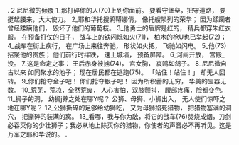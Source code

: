 . 2 
尼尼微的倾覆 
1_那打碎你的人(70)上到你面前。 
要看守堡垒，把守道路， 
要挺起腰来，大大使力。 
2_耶和华托搜鸥鞯娜倩， 
像托艘陨列的荣华； 
因为蹂躏者曾经蹂躏他们， 
毁坏了他们的葡萄枝。 
3_他勇士的盾牌是红的， 
精兵都穿朱红衣服。 
在预备打仗的日子， 
战车上的铁闪烁如火(71)， 
柏木的枪U也已举起(72)； 
4_战车在街上疾行， 
在广场上来往奔驰， 
形状如火把， 
飞驰如闪电。 
5_他(73)招聚他的贵族； 
他们前行时绊跌， 
速上城墙， 
预备屏障。 
6_河闸开放， 
宫殿_没。 
7_这是命定之事： 
王后赤身被掳(74)， 
宫女胸， 
哀鸣如鸽子。 
8_尼尼微自古以来 
如同聚水的池子； 
现在居民都在逃跑(75)。 
「站住！站住！」 
却无人回转。 
9_你们抢夺金子吧！ 
你们抢夺银子吧！ 
因为所积蓄的无穷， 
华美的宝器无数。 
10_荒芜，荒凉，全然荒废， 
人心害怕，双膝颤抖， 
腰部疼痛，脸都变色。 
11_狮子的洞， 
幼狮j养之处在哪Y呢？ 
公狮、母狮、小狮出入， 
无人使们惊吓之地在哪Y呢？ 
12_公狮撕碎的足够给幼狮吃， 
又为母狮掐死猎物， 
把猎物塞满的洞穴， 
把撕碎的装满的窝。 
13_看哪，我与你为敌，将它的战车(76)焚烧成烟，刀剑必吞灭你的少壮狮子；我必从地上除灭你的猎物，你使者的声音必不再听见。这是万军之耶和华说的。 
.